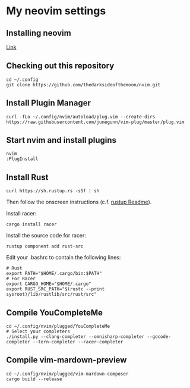 # My neovim settings

## Installing neovim
[Link](https://github.com/neovim/neovim/wiki/Installing-Neovim)

## Checking out this repository

    cd ~/.config
    git clone https://github.com/thedarksideofthemoon/nvim.git

## Install Plugin Manager

    curl -fLo ~/.config/nvim/autoload/plug.vim --create-dirs https://raw.githubusercontent.com/junegunn/vim-plug/master/plug.vim

## Start nvim and install plugins

    nvim
    :PlugInstall

## Install Rust

    curl https://sh.rustup.rs -sSf | sh

Then follow the onscreen instructions (c.f. [rustup Readme](https://github.com/rust-lang-nursery/rustup.rs)).

Install racer:
    
    cargo install racer

Install the source code for racer:

    rustup component add rust-src

Edit your .bashrc to contain the following lines:

    # Rust
    export PATH="$HOME/.cargo/bin:$PATH"
    # For Racer
    export CARGO_HOME="$HOME/.cargo"
    export RUST_SRC_PATH="$(rustc --print sysroot)/lib/rustlib/src/rust/src"

## Compile YouCompleteMe

    cd ~/.config/nvim/plugged/YouCompleteMe
    # Select your completers
    ./install.py --clang-completer --omnisharp-completer --gocode-completer --tern-completer --racer-completer

## Compile vim-mardown-preview

    cd ~/.config/nvim/plugged/vim-mardown-composer
    cargo build --release
